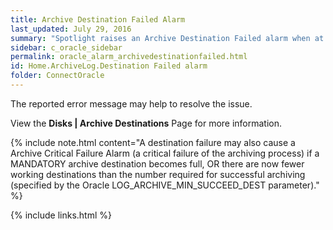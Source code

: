 ```yaml
---
title: ﻿Archive Destination Failed Alarm
last_updated: July 29, 2016
summary: "Spotlight raises an Archive Destination Failed alarm when at least one of the archive destinations specified for redo log files has become full."
sidebar: c_oracle_sidebar
permalink: oracle_alarm_archivedestinationfailed.html
id: Home.ArchiveLog.Destination Failed alarm
folder: ConnectOracle
---
```



The reported error message may help to resolve the issue.

View the **Disks \| Archive Destinations** Page for more information.

{% include note.html content="A destination failure may also cause a Archive Critical Failure Alarm (a critical failure of the archiving process) if a MANDATORY archive destination becomes full, OR there are now fewer working destinations than the number required for successful archiving (specified by the Oracle LOG_ARCHIVE_MIN_SUCCEED_DEST parameter)." %}



{% include links.html %}
